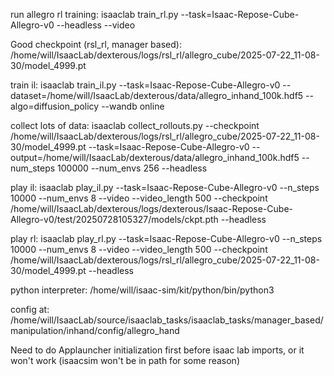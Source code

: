 
run allegro rl training:
isaaclab train_rl.py --task=Isaac-Repose-Cube-Allegro-v0 --headless --video

Good checkpoint (rsl_rl, manager based):
/home/will/IsaacLab/dexterous/logs/rsl_rl/allegro_cube/2025-07-22_11-08-30/model_4999.pt

train il:
isaaclab train_il.py --task=Isaac-Repose-Cube-Allegro-v0 --dataset=/home/will/IsaacLab/dexterous/data/allegro_inhand_100k.hdf5 --algo=diffusion_policy --wandb online

collect lots of data:
isaaclab collect_rollouts.py --checkpoint /home/will/IsaacLab/dexterous/logs/rsl_rl/allegro_cube/2025-07-22_11-08-30/model_4999.pt --task=Isaac-Repose-Cube-Allegro-v0 --output=/home/will/IsaacLab/dexterous/data/allegro_inhand_100k.hdf5 --num_steps 100000 --num_envs 256 --headless

play il:
isaaclab play_il.py --task=Isaac-Repose-Cube-Allegro-v0 --n_steps 10000 --num_envs 8 --video --video_length 500 --checkpoint /home/will/IsaacLab/dexterous/logs/dexterous/Isaac-Repose-Cube-Allegro-v0/test/20250728105327/models/ckpt.pth --headless

play rl:
isaaclab play_rl.py --task=Isaac-Repose-Cube-Allegro-v0 --n_steps 10000 --num_envs 8 --video --video_length 500 --checkpoint /home/will/IsaacLab/dexterous/logs/rsl_rl/allegro_cube/2025-07-22_11-08-30/model_4999.pt --headless


python interpreter:
/home/will/isaac-sim/kit/python/bin/python3


config at:
/home/will/IsaacLab/source/isaaclab_tasks/isaaclab_tasks/manager_based/manipulation/inhand/config/allegro_hand

Need to do Applauncher initialization first before isaac lab imports, or it won't work (isaacsim won't be in path for some reason)